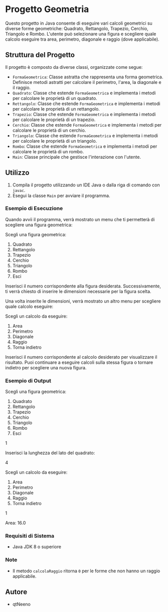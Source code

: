 # Progetto Geometria

Questo progetto in Java consente di eseguire vari calcoli geometrici su diverse forme geometriche: Quadrato, Rettangolo, Trapezio, Cerchio, Triangolo e Rombo. L'utente può selezionare una figura e scegliere quale calcolo eseguire tra area, perimetro, diagonale e raggio (dove applicabile).

## Struttura del Progetto

Il progetto è composto da diverse classi, organizzate come segue:

- `FormaGeometrica`: Classe astratta che rappresenta una forma geometrica. Definisce metodi astratti per calcolare il perimetro, l'area, la diagonale e il raggio.
- `Quadrato`: Classe che estende `FormaGeometrica` e implementa i metodi per calcolare le proprietà di un quadrato.
- `Rettangolo`: Classe che estende `FormaGeometrica` e implementa i metodi per calcolare le proprietà di un rettangolo.
- `Trapezio`: Classe che estende `FormaGeometrica` e implementa i metodi per calcolare le proprietà di un trapezio.
- `Cerchio`: Classe che estende `FormaGeometrica` e implementa i metodi per calcolare le proprietà di un cerchio.
- `Triangolo`: Classe che estende `FormaGeometrica` e implementa i metodi per calcolare le proprietà di un triangolo.
- `Rombo`: Classe che estende `FormaGeometrica` e implementa i metodi per calcolare le proprietà di un rombo.
- `Main`: Classe principale che gestisce l'interazione con l'utente.

## Utilizzo

1. Compila il progetto utilizzando un IDE Java o dalla riga di comando con `javac`.
2. Esegui la classe `Main` per avviare il programma.

### Esempio di Esecuzione

Quando avvii il programma, verrà mostrato un menu che ti permetterà di scegliere una figura geometrica:

Scegli una figura geometrica:

1. Quadrato
2. Rettangolo
3. Trapezio
4. Cerchio
5. Triangolo
6. Rombo
7. Esci


Inserisci il numero corrispondente alla figura desiderata. Successivamente, ti verrà chiesto di inserire le dimensioni necessarie per la figura scelta.

Una volta inserite le dimensioni, verrà mostrato un altro menu per scegliere quale calcolo eseguire:

Scegli un calcolo da eseguire:

1. Area
2. Perimetro
3. Diagonale
4. Raggio
5. Torna indietro

Inserisci il numero corrispondente al calcolo desiderato per visualizzare il risultato. Puoi continuare a eseguire calcoli sulla stessa figura o tornare indietro per scegliere una nuova figura.

### Esempio di Output

Scegli una figura geometrica:

1. Quadrato
2. Rettangolo
3. Trapezio
4. Cerchio
5. Triangolo
6. Rombo
7. Esci

1

Inserisci la lunghezza del lato del quadrato:

4

Scegli un calcolo da eseguire:
1. Area
2. Perimetro
3. Diagonale
4. Raggio
5. Torna indietro

1

Area: 16.0

### Requisiti di Sistema

- Java JDK 8 o superiore

### Note

- Il metodo `calcolaRaggio` ritorna `0` per le forme che non hanno un raggio applicabile.

## Autore

- qtNeeno

